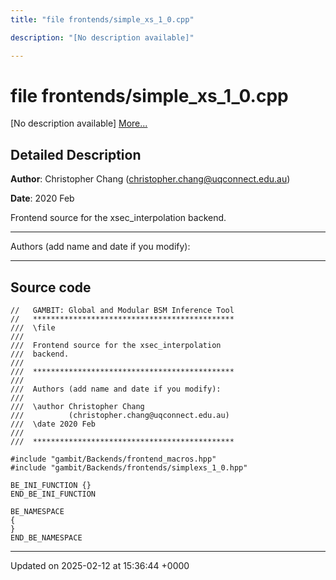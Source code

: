 ```yaml
---
title: "file frontends/simple_xs_1_0.cpp"

description: "[No description available]"

---
```


# file frontends/simple_xs_1_0.cpp

[No description available] [More...](#detailed-description)

## Detailed Description


**Author**: Christopher Chang ([christopher.chang@uqconnect.edu.au](mailto:christopher.chang@uqconnect.edu.au)) 

**Date**: 2020 Feb

Frontend source for the xsec_interpolation backend.



------------------

Authors (add name and date if you modify):



------------------




## Source code

```
//   GAMBIT: Global and Modular BSM Inference Tool
//   *********************************************
///  \file
///
///  Frontend source for the xsec_interpolation 
///  backend.
///
///  *********************************************
///
///  Authors (add name and date if you modify):
///
///  \author Christopher Chang
///          (christopher.chang@uqconnect.edu.au)
///  \date 2020 Feb
///
///  *********************************************

#include "gambit/Backends/frontend_macros.hpp"
#include "gambit/Backends/frontends/simplexs_1_0.hpp"

BE_INI_FUNCTION {}
END_BE_INI_FUNCTION

BE_NAMESPACE
{
}
END_BE_NAMESPACE
```


-------------------------------

Updated on 2025-02-12 at 15:36:44 +0000
